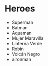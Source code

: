 # Heroes

* Superman
* Batman
* Aquaman
* Mujer Maravilla
* Linterna Verde
* Robin
* Volcán Negro
* aironman
